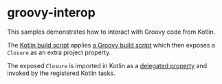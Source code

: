 groovy-interop
==============

This samples demonstrates how to interact with Groovy code from Kotlin.

The [Kotlin build script](./build.gradle.kts) applies [a Groovy build script](./groovy.gradle) which then exposes a `Closure` as an extra project property.

The exposed `Closure` is imported in Kotlin as a [delegated property](./build.gradle.kts#L6) and invoked by the registered Kotlin tasks.

